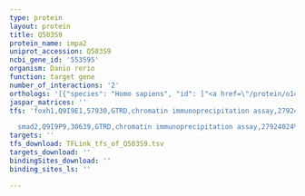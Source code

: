 ```yaml
---
type: protein
layout: protein
title: Q503S9
protein_name: impa2
uniprot_accession: Q503S9
ncbi_gene_id: '553595'
organism: Danio rerio
function: target gene
number_of_interactions: '2'
orthologs: '[{"species": "Homo sapiens", "id": ["<a href=\"/protein/o14732\">O14732</a>"]}, {"species": "Mus musculus", "id": ["<a href=\"/protein/q91uz5\">Q91UZ5</a>"]}, {"species": "Rattus norvegicus", "id": ["<a href=\"/protein/q8cin7\">Q8CIN7</a>"]}, {"species": "Caenorhabditis elegans", "id": ["<a href=\"/protein/q19420\">Q19420</a>"]}, {"species": "Saccharomyces cerevisiae", "id": ["<a href=\"/protein/q05533\">Q05533</a>", "<a href=\"/protein/p38710\">P38710</a>"]}]'
jaspar_matrices: ''
tfs: 'foxh1,Q9I9E1,57930,GTRD,chromatin immunoprecipitation assay,27924024%5Buid%5D,No

  smad2,Q9I9P9,30639,GTRD,chromatin immunoprecipitation assay,27924024%5Buid%5D,No'
targets: ''
tfs_download: TFLink_tfs_of_Q503S9.tsv
targets_download: ''
bindingSites_download: ''
binding_sites_ls: ''

---
```

